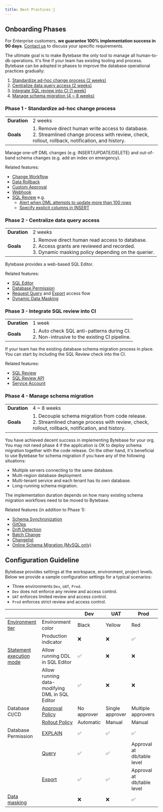 ```yaml
---
title: Best Practices 📘
---
```


## Onboarding Phases

<HintBlock type="info">

For Enterprise customers, **we guarantee 100% implementation success in 90 days**. [Contact us](/contact-us/)
to discuss your specific requirements.

</HintBlock>

The ultimate goal is to make Bytebase the only tool to manage all human-to-db operations. It's fine
if your team has existing tooling and process. Bytebase can be adopted in phases to improve the
database operational practices gradually:

1. [Standardize ad-hoc change process (2 weeks)](#phase-1-standardize-ad-hoc-change-process)
1. [Centralize data query access (2 weeks)](#phase-2-centralize-data-query-access)
1. [Integrate SQL review into CI (1 week)](#phase-3-integrate-sql-review-into-ci)
1. [Manage schema migration (4 ~ 8 weeks)](#phase-4-manage-schema-migration)

### Phase 1 - Standardize ad-hoc change process

|              |                                                                                                                                                      |
| ------------ | ---------------------------------------------------------------------------------------------------------------------------------------------------- |
| **Duration** | 2 weeks                                                                                                                                              |
| **Goals**    | 1. Remove direct human write access to database.<br/>2. Streamlined change process with review, check, rollout, rollback, notification, and history. |

Manage one-off DML changes (e.g. INSERT/UPDATE/DELETE) and out-of-band schema changes (e.g. add an index on emergency).

Related features:

- [Change Workflow](/docs/change-database/change-workflow/)
- [Data Rollback](/docs/change-database/rollback-data-changes/)
- [Custom Approval](/docs/administration/custom-approval/)
- [Webhook](/docs/change-database/webhook/)
- [SQL Review](/docs/sql-review/overview/) e.g.
  - [Alert when DML attempts to update more than 100 rows](/docs/sql-review/review-rules/#limit-affected-row-limit)
  - [Specify explicit columns in INSERT](/docs/sql-review/review-rules/#insert-statements-must-specify-columns)

### Phase 2 - Centralize data query access

|              |                                                                                                                                                           |
| ------------ | --------------------------------------------------------------------------------------------------------------------------------------------------------- |
| **Duration** | 2 weeks                                                                                                                                                   |
| **Goals**    | 1. Remove direct human read access to database.<br/>2. Access grants are reviewed and recorded. <br/> 3. Dynamic masking policy depending on the querier. |

Bytebase provides a web-based SQL Editor.

Related features:

- [SQL Editor](/docs/sql-editor/overview/)
- [Database Permission](/docs/security/database-permission/overview/)
- [Request Query](/docs/security/database-permission/query/) and [Export](/docs/security/database-permission/export/) access flow
- [Dynamic Data Masking](/docs/security/data-masking/overview/)

### Phase 3 - Integrate SQL review into CI

|              |                                                                                              |
| ------------ | -------------------------------------------------------------------------------------------- |
| **Duration** | 1 week                                                                                       |
| **Goals**    | 1. Auto check SQL anti-patterns during CI.<br/>2. Non-intrusive to the existing CI pipeline. |

If your team has the existing database schema migration process in place. You can start by including the
SQL Review check into the CI.

Related features:

- [SQL Review](/docs/sql-review/overview/)
- [SQL Review API](/docs/api/sql-review/)
- [Service Account](/docs/api/authentication/#service-account)

### Phase 4 - Manage schema migration

|              |                                                                                                                                                     |
| ------------ | --------------------------------------------------------------------------------------------------------------------------------------------------- |
| **Duration** | 4 ~ 8 weeks                                                                                                                                         |
| **Goals**    | 1. Decouple schema migration from code release.<br/>2. Streamlined change process with review, check, rollout, rollback, notification, and history. |

You have achieved decent success in implementing Bytebase for your org. You may not need phase 4 if the application
is OK to deploy schema migration together with the code release. On the other hand, it's beneficial to use Bytebase
for schema migration if you have any of the following situations:

- Multiple servers connecting to the same database.
- Multi-region database deployment.
- Multi-tenant service and each tenant has its own database.
- Long-running schema migration.

The implementation duration depends on how many existing schema migration workflows need to be moved to Bytebase.

Related features (in addition to Phase 1):

- [Schema Synchronization](/docs/change-database/synchronize-schema/)
- [GitOps](/docs/vcs-integration/overview/)
- [Drift Detection](/docs/change-database/drift-detection/)
- [Batch Change](/docs/change-database/batch-change/)
- [Changelist](/docs/changelist/)
- [Online Schema Migration (MySQL only)](/docs/change-database/online-schema-migration-for-mysql/)

## Configuration Guideline

Bytebase provides settings at the workspace, environment, project levels. Below we provide a sample configuration settings for a typical scenarios:

- Three environments `Dev`, `UAT`, `Prod`.
- `Dev` does not enforce any review and access control.
- `UAT` enforces limited review and access control.
- `Prod` enforces strict review and access control.

|                                                                                                        |                                                                           | Dev         | UAT             | Prod                       |
| ------------------------------------------------------------------------------------------------------ | ------------------------------------------------------------------------- | ----------- | --------------- | -------------------------- |
| [Environment tier](/docs/administration/environment-policy/overview/#environment-tier)                 | Environment color                                                         | Black       | Yellow          | Red                        |
|                                                                                                        | Production indicator                                                      | ❌          | ❌              | ✅                         |
| [Statement execution mode](/docs/administration/environment-policy/overview/#statement-execution-mode) | Allow running DDL in SQL Editor                                           | ✅          | ❌              | ❌                         |
|                                                                                                        | Allow running data-modifying DML in SQL Editor                            | ✅          | ❌              | ❌                         |
| Database CI/CD                                                                                         | [Approval Policy](/docs/administration/custom-approval/)                  | No approver | Single approver | Multiple approvers         |
|                                                                                                        | [Rollout Policy](/docs/administration/environment-policy/rollout-policy/) | Automatic   | Manual          | Manual                     |
| Database Permission                                                                                    | [EXPLAIN](/docs/security/database-permission/explain/)                    | ✅          | ✅              | ✅                         |
|                                                                                                        | [Query](/docs/security/database-permission/query/)                        | ✅          | ✅              | Approval at db/table level |
|                                                                                                        | [Export](/docs/security/database-permission/export/)                      | ✅          | ✅              | Approval at db/table level |
| [Data masking](/docs/security/data-masking/global-masking-rule/)                                       |                                                                           | ❌          | ❌              | ✅                         |
